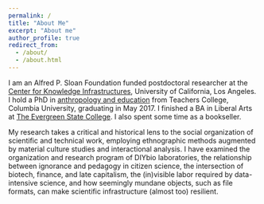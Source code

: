 ```yaml
---
permalink: /
title: "About Me"
excerpt: "About me"
author_profile: true
redirect_from:
  - /about/
  - /about.html
---
```


I am an Alfred P. Sloan Foundation funded postdoctoral researcher at the [Center for Knowledge Infrastructures][1], University of California, Los Angeles. I hold a PhD in [anthropology and education][2] from Teachers College, Columbia University, graduating in May 2017. I finished a BA in Liberal Arts at [The Evergreen State College][3]. I also spent some time as a bookseller.

My research takes a critical and historical lens to the social organization of scientific and technical work, employing ethnographic methods augmented by material culture studies and interactional analysis. I have examined the organization and research program of DIYbio laboratories, the relationship between ignorance and pedagogy in citizen science, the intersection of biotech, finance, and late capitalism, the (in)visible labor required by data-intensive science, and how seemingly mundane objects, such as file formats, can make scientific infrastructure (almost too) resilient.

[1]: <https://knowledgeinfrastructures.gseis.ucla.edu/>
[2]: <https://www.tc.columbia.edu/international-and-transcultural-studies/anthropology-and-education/>
[3]: <https://www.evergreen.edu/>
